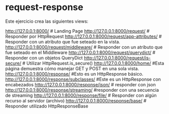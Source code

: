 # request-response
Este ejercicio crea las siguientes views:

http://127.0.0.1:8000/ # Landing Page
http://127.0.0.1:8000/request/ # Responder por HttpRequest
http://127.0.0.1:8000/request/app-attributes/ # Responder con un atributo que fue seteado en la vista.
http://127.0.0.1:8000/request/middleware/ # Responder con un atributo que fue seteado en el Middleware
http://127.0.0.1:8000/request/querydict/ # Responder con un objetos QueryDict
http://127.0.0.1:8000/request/is-secure/ # Utilizar HttpRequest.is_secure()
http://127.0.0.1:8000/home/ #Esta página demuestra cómo manejar GET y POST en una sola vista.
http://127.0.0.1:8000/response/ #Esto es un HttpResponse básico.
http://127.0.0.1:8000/response/subclasses/ #Este es un HttpResponse con encabezados
http://127.0.0.1:8000/response/json/ # responder con json
http://127.0.0.1:8000/response/streaming/ #responder con una secuencia de streaming
http://127.0.0.1:8000/response/file/ # Responder con algún recurso al servidor (archivo)
http://127.0.0.1:8000/response/base/ # Responder utilizado HttpResponseBase

